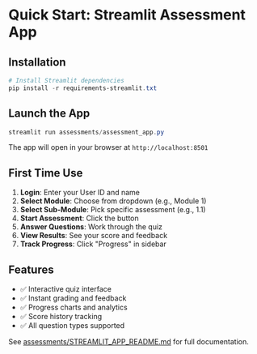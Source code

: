 # Quick Start: Streamlit Assessment App

## Installation

```powershell
# Install Streamlit dependencies
pip install -r requirements-streamlit.txt
```

## Launch the App

```powershell
streamlit run assessments/assessment_app.py
```

The app will open in your browser at `http://localhost:8501`

## First Time Use

1. **Login**: Enter your User ID and name
2. **Select Module**: Choose from dropdown (e.g., Module 1)
3. **Select Sub-Module**: Pick specific assessment (e.g., 1.1)
4. **Start Assessment**: Click the button
5. **Answer Questions**: Work through the quiz
6. **View Results**: See your score and feedback
7. **Track Progress**: Click "Progress" in sidebar

## Features

- ✅ Interactive quiz interface
- ✅ Instant grading and feedback
- ✅ Progress charts and analytics
- ✅ Score history tracking
- ✅ All question types supported

See [assessments/STREAMLIT_APP_README.md](assessments/STREAMLIT_APP_README.md) for full documentation.
